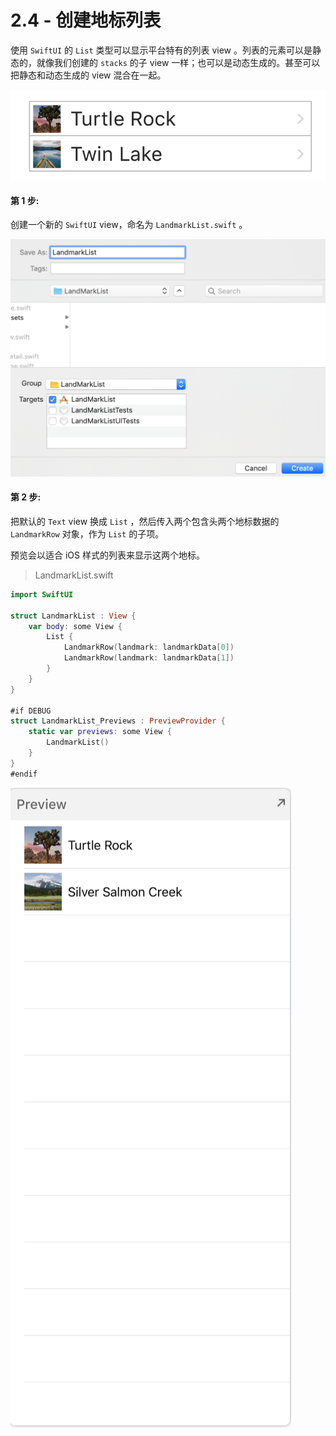# 2.4 - 创建地标列表

使用 `SwiftUI` 的 `List` 类型可以显示平台特有的列表 view 。列表的元素可以是静态的，就像我们创建的 `stacks` 的子 view 一样；也可以是动态生成的。甚至可以把静态和动态生成的 view 混合在一起。

![&#x6548;&#x679C;&#x9884;&#x89C8;](../../../.gitbook/assets/snip20190629_58.png)

#### 第 1 步:

创建一个新的 `SwiftUI` view，命名为 `LandmarkList.swift` 。

![&#x7B2C; 1 &#x6B65;](../../../.gitbook/assets/image%20%2816%29.png)

#### 第 2 步:

把默认的 `Text` view 换成 `List` ，然后传入两个包含头两个地标数据的 `LandmarkRow` 对象，作为 `List` 的子项。

预览会以适合 iOS 样式的列表来显示这两个地标。

> LandmarkList.swift

```swift
import SwiftUI

struct LandmarkList : View {
    var body: some View {
        List {
            LandmarkRow(landmark: landmarkData[0])
            LandmarkRow(landmark: landmarkData[1])
        }
    }
}

#if DEBUG
struct LandmarkList_Previews : PreviewProvider {
    static var previews: some View {
        LandmarkList()
    }
}
#endif
```

![ &#x7B2C; 2 &#x6B65; - &#x9884;&#x89C8;](../../../.gitbook/assets/image%20%2828%29.png)



